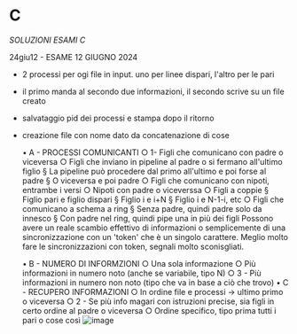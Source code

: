 # C

*SOLUZIONI ESAMI C*

24giu12 - ESAME 12 GIUGNO 2024
- 2 processi per ogi file in input. uno per linee dispari, l'altro per le pari
- il primo manda al secondo due informazioni, il secondo  scrive su un file creato
- salvataggio pid dei processi e stampa dopo il ritorno
- creazione file con nome dato da concatenazione di cose

	• A - PROCESSI COMUNICANTI
		○ 1- Figli che comunicano con padre o viceversa
		○ Figli che inviano in pipeline al padre o si fermano all'ultimo figlio
			§ La pipeline può procedere dal primo all'ultimo e poi forse al padre
			§ O viceversa e poi padre 
		○ Figli che comunicano con nipoti, entrambe i versi
		○ Nipoti con padre o viceverssa
		○ Figli a coppie
			§ Figlio pari e figlio dispari
			§ Figlio i e i+N
			§ Figlio i e N-1-i, etc
		○ Figli che comunicano a schema a ring
			§ Senza padre, quindi padre solo da innesco 
			§ Con padre nel ring, quindi pipe una in più dei figli 
	Possono avere un reale scambio effettivo di informazioni o semplicemente di una sincronizzazione con un 'token' che è un singolo carattere. Meglio molto fare le sincronizzazioni con token, segnali molto sconisgliati.

	• B - NUMERO DI INFORMZIONI
		○ Una sola informazione
		○ Più informazioni in numero noto (anche se variabile, tipo N)
		○ 3 - Più informazioni in numero non noto (tipo che va in base a ciò che trovo)
	• C - RECUPERO INFORMAZIONI
		○ In ordine file e processi -> ultimo primo o viceversa
		○ 2 - Se più info magari con istruzioni precise, sia figli in certo ordine al padre o viceversa
		○ Ordine specifico, tipo prima tutti i pari o cose così
![image](https://github.com/user-attachments/assets/94653f46-8d78-4e4b-9ba3-6c967f9a6c89)
